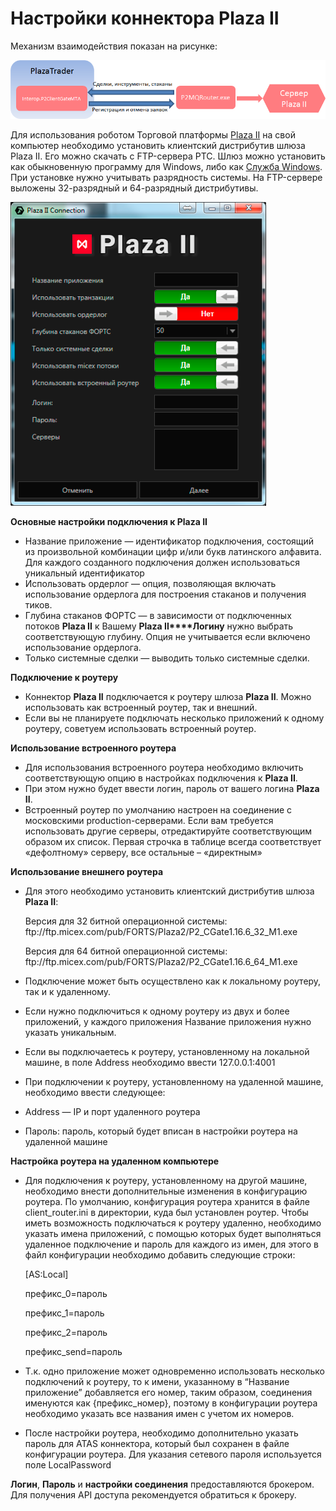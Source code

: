 # Настройки коннектора Plaza II

Механизм взаимодействия показан на рисунке: 

![PlazaTrader](../../../../../images/plazatrader.png)

Для использования роботом Торговой платформы [Plaza II](https://moex.com/s444) на свой компьютер необходимо установить клиентский дистрибутив шлюза Plaza II. Его можно скачать с FTP\-сервера РТС. Шлюз можно установить как обыкновенную программу для Windows, либо как [Служба Windows](https://ru.wikipedia.org/wiki/Службы_Windows). При установке нужно учитывать разрядность системы. На FTP\-сервере выложены 32\-разрядный и 64\-разрядный дистрибутивы. 

![PlazaConnection](../../../../../images/plazaconnection.png)

**Основные настройки подключения к Plaza II**

- Название приложение — идентификатор подключения, состоящий из произвольной комбинации цифр и\/или букв латинского алфавита. Для каждого созданного подключения должен использоваться уникальный идентификатор 
- Использовать ордерлог — опция, позволяющая включать использование ордерлога для построения стаканов и получения тиков. 
- Глубина стаканов ФОРТС — в зависимости от подключенных потоков **Plaza II** к Вашему **Plaza II****Логину** нужно выбрать соответствующую глубину. Опция не учитывается если включено использование ордерлога. 
- Только системные сделки — выводить только системные сделки. 

**Подключение к роутеру**

- Коннектор **Plaza II** подключается к роутеру шлюза **Plaza II**. Можно использовать как встроенный роутер, так и внешний. 
- Если вы не планируете подключать несколько приложений к одному роутеру, советуем использовать встроенный роутер. 

**Использование встроенного роутера**

- Для использования встроенного роутера необходимо включить соответствующую опцию в настройках подключения к **Plaza II**.
- При этом нужно будет ввести логин, пароль от вашего логина **Plaza II**. 
- Встроенный роутер по умолчанию настроен на соединение с московскими production\-серверами. Если вам требуется использовать другие серверы, отредактируйте соответствующим образом их список. Первая строчка в таблице всегда соответствует «дефолтному» серверу, все остальные – «директным» 

**Использование внешнего роутера**

- Для этого необходимо установить клиентский дистрибутив шлюза **Plaza II**: 

  Версия для 32 битной операционной системы: ftp:\/\/ftp.micex.com\/pub\/FORTS\/Plaza2\/P2\_CGate1.16.6\_32\_M1.exe

  Версия для 64 битной операционной системы: ftp:\/\/ftp.micex.com\/pub\/FORTS\/Plaza2\/P2\_CGate1.16.6\_64\_M1.exe
- Подключение может быть осуществлено как к локальному роутеру, так и к удаленному.
- Если нужно подключиться к одному роутеру из двух и более приложений, у каждого приложения Название приложения нужно указать уникальным. 
- Если вы подключаетесь к роутеру, установленному на локальной машине, в поле Address необходимо ввести 127.0.0.1:4001 
- При подключении к роутеру, установленному на удаленной машине, необходимо ввести следующее: 
- Address — IP и порт удаленного роутера 
- Пароль: пароль, который будет вписан в настройки роутера на удаленной машине 

**Настройка роутера на удаленном компьютере**

- Для подключения к роутеру, установленному на другой машине, необходимо внести дополнительные изменения в конфигурацию роутера. По умолчанию, конфигурация роутера хранится в файле client\_router.ini в директории, куда был установлен роутер. Чтобы иметь возможность подключаться к роутеру удаленно, необходимо указать имена приложений, с помощью которых будет выполняться удаленное подключение и пароль для каждого из имен, для этого в файл конфигурации необходимо добавить следующие строки: 

  \[AS:Local\]

  префикс\_0\=пароль

  префикс\_1\=пароль

  префикс\_2\=пароль

  префикс\_send\=пароль
- Т.к. одно приложение может одновременно использовать несколько подключений к роутеру, то к имени, указанному в “Название приложение” добавляется его номер, таким образом, соединения именуются как {префикс\_номер}, поэтому в конфигурации роутера необходимо указать все названия имен с учетом их номеров. 
- После настройки роутера, необходимо дополнительно указать пароль для ATAS коннектора, который был сохранен в файле конфигурации роутера. Для указания сетевого пароля используется поле LocalPassword 

**Логин**, **Пароль** и **настройки соединения** предоставляются брокером. Для получения API доступа рекомендуется обратиться к брокеру.
